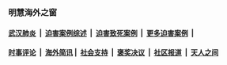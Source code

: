 
### 明慧海外之窗

####  [武汉肺炎](indexes/365.md?t=01090500) &nbsp;|&nbsp;  [迫害案例综述](indexes/328.md?t=01090500) &nbsp;|&nbsp; [迫害致死案例](indexes/277.md?t=01090500)  &nbsp;|&nbsp; [更多迫害案例](indexes/81.md?t=01090500)  &nbsp;|&nbsp; 
####  [时事评论](indexes/251.md?t=01090500) &nbsp;|&nbsp; [海外简讯](indexes/245.md?t=01090500)&nbsp;|&nbsp;  [社会支持](indexes/140.md?t=01090500) &nbsp;|&nbsp; [褒奖决议](indexes/282.md?t=01090500) &nbsp;|&nbsp; [社区报道](indexes/91.md?t=01090500)  &nbsp;|&nbsp; [天人之间](indexes/78.md?t=01090500) 


